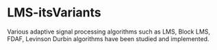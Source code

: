 # LMS-itsVariants
Various adaptive signal processing algorithms such as LMS, Block LMS, FDAF, Levinson Durbin algorithms have been studied and implemented. 
